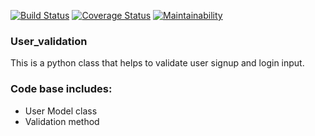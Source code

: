 [![Build Status](https://travis-ci.org/mkibuuka/user_validation.svg?branch=usermodel)](https://travis-ci.org/mkibuuka/user_validation) [![Coverage Status](https://coveralls.io/repos/github/mkibuuka/user_validation/badge.svg?branch=usermodel)](https://coveralls.io/github/mkibuuka/user_validation?branch=usermodel) [![Maintainability](https://api.codeclimate.com/v1/badges/106223e225816cc98f71/maintainability)](https://codeclimate.com/github/mkibuuka/user_validation/maintainability)
### User_validation
This is a python class that helps to validate user signup and login input.

### Code base includes:
* User Model class
* Validation method

